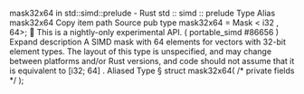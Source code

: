 mask32x64 in std::simd::prelude - Rust
std
::
simd
::
prelude
Type Alias
mask32x64
Copy item path
Source
pub type mask32x64 =
Mask
<
i32
, 64>;
🔬
This is a nightly-only experimental API. (
portable_simd
#86656
)
Expand description
A SIMD mask with 64 elements for vectors with 32-bit element types.
The layout of this type is unspecified, and may change between platforms and/or Rust versions, and code should not assume that it is equivalent to
[i32; 64]
.
Aliased Type
§
struct mask32x64(
/* private fields */
);